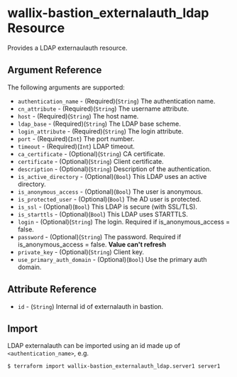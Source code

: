 # wallix-bastion_externalauth_ldap Resource

Provides a LDAP externaulauth resource.

## Argument Reference

The following arguments are supported:

* `authentication_name` - (Required)(`String`) The authentication name.
* `cn_attribute` - (Required)(`String`) The username attribute.
* `host` - (Required)(`String`) The host name.
* `ldap_base` - (Required)(`String`) The LDAP base scheme.
* `login_attribute` - (Required)(`String`) The login attribute.
* `port` - (Required)(`Int`) The port number.
* `timeout` - (Required)(`Int`) LDAP timeout.
* `ca_certificate` - (Optional)(`String`) CA certificate.
* `certificate` - (Optional)(`String`) Client certificate.
* `description` - (Optional)(`String`) Description of the authentication.
* `is_active_directory` - (Optional)(`Bool`) This LDAP uses an active directory.
* `is_anonymous_access` - (Optional)(`Bool`) The user is anonymous.
* `is_protected_user` - (Optional)(`Bool`) The AD user is protected.
* `is_ssl` - (Optional)(`Bool`) This LDAP is secure (with SSL/TLS).
* `is_starttls` - (Optional)(`Bool`) This LDAP uses STARTTLS.
* `login` - (Optional)(`String`) The login. Required if is_anonymous_access = false.
* `password` - (Optional)(`String`) The password. Required if is_anonymous_access = false. **Value can't refresh**
* `private_key` - (Optional)(`String`) Client key.
* `use_primary_auth_domain` - (Optional)(`Bool`) Use the primary auth domain.

## Attribute Reference

* `id` - (`String`) Internal id of externalauth in bastion.

## Import

LDAP externalauth can be imported using an id made up of `<authentication_name>`, e.g.

```
$ terraform import wallix-bastion_externalauth_ldap.server1 server1
```
